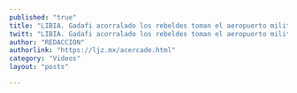 ```yaml
---
published: "true"
title: "LIBIA. Gadafi acorralado los rebeldes toman el aeropuerto militar de Trípoli.  "
twitt: "LIBIA. Gadafi acorralado los rebeldes toman el aeropuerto militar de Trípoli.  "
author: "REDACCION"
authorlink: "https://ljz.mx/acercade.html"
category: "Videos"
layout: "posts"

---
```



